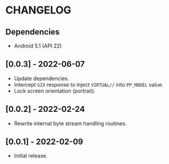# CHANGELOG

## Dependencies
- Android 5.1 (API 22)

## [0.0.3] - 2022-06-07
- Update dependencies.
- Intercept `GIX` response to inject `VIRTUAL//` into `PP_MODEL` value.
- Lock screen orientation (portrait).

## [0.0.2] - 2022-02-24
- Rewrite internal byte stream handling routines.

## [0.0.1] - 2022-02-09
- Initial release.
